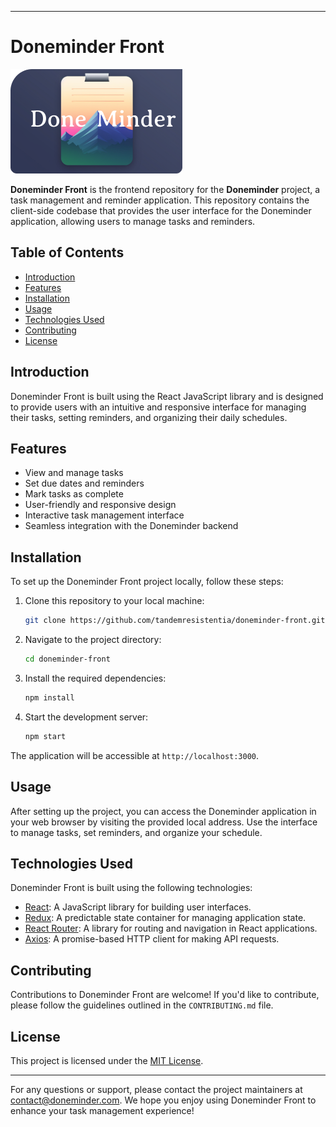 
---

# Doneminder Front

![Doneminder Logo](https://github.com/tandemresistentia/doneminder-front/blob/main/src/assets/Home/logo.png)

**Doneminder Front** is the frontend repository for the **Doneminder** project, a task management and reminder application. This repository contains the client-side codebase that provides the user interface for the Doneminder application, allowing users to manage tasks and reminders.

## Table of Contents

- [Introduction](#introduction)
- [Features](#features)
- [Installation](#installation)
- [Usage](#usage)
- [Technologies Used](#technologies-used)
- [Contributing](#contributing)
- [License](#license)

## Introduction

Doneminder Front is built using the React JavaScript library and is designed to provide users with an intuitive and responsive interface for managing their tasks, setting reminders, and organizing their daily schedules.

## Features

- View and manage tasks
- Set due dates and reminders
- Mark tasks as complete
- User-friendly and responsive design
- Interactive task management interface
- Seamless integration with the Doneminder backend

## Installation

To set up the Doneminder Front project locally, follow these steps:

1. Clone this repository to your local machine:

   ```bash
   git clone https://github.com/tandemresistentia/doneminder-front.git
   ```

2. Navigate to the project directory:

   ```bash
   cd doneminder-front
   ```

3. Install the required dependencies:

   ```bash
   npm install
   ```

4. Start the development server:

   ```bash
   npm start
   ```

The application will be accessible at `http://localhost:3000`.

## Usage

After setting up the project, you can access the Doneminder application in your web browser by visiting the provided local address. Use the interface to manage tasks, set reminders, and organize your schedule.

## Technologies Used

Doneminder Front is built using the following technologies:

- [React](https://reactjs.org/): A JavaScript library for building user interfaces.
- [Redux](https://redux.js.org/): A predictable state container for managing application state.
- [React Router](https://reactrouter.com/): A library for routing and navigation in React applications.
- [Axios](https://axios-http.com/): A promise-based HTTP client for making API requests.

## Contributing

Contributions to Doneminder Front are welcome! If you'd like to contribute, please follow the guidelines outlined in the `CONTRIBUTING.md` file.

## License

This project is licensed under the [MIT License](https://opensource.org/licenses/MIT).

---

For any questions or support, please contact the project maintainers at [contact@doneminder.com](mailto:contact@doneminder.com). We hope you enjoy using Doneminder Front to enhance your task management experience!
